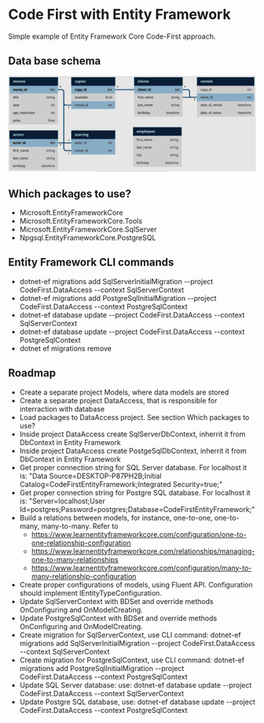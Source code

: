 # Code First with Entity Framework

Simple example of Entity Framework Core Code-First approach.

## Data base schema

![DbSchema](DbSchema.JPG?raw=true)

## Which packages to use?

- Microsoft.EntityFrameworkCore
- Microsoft.EntityFrameworkCore.Tools
- Microsoft.EntityFrameworkCore.SqlServer
- Npgsql.EntityFrameworkCore.PostgreSQL

## Entity Framework CLI commands

- dotnet-ef migrations add SqlServerInitialMigration --project CodeFirst.DataAccess --context SqlServerContext
- dotnet-ef migrations add PostgreSqlInitialMigration --project CodeFirst.DataAccess --context PostgreSqlContext
- dotnet-ef database update --project CodeFirst.DataAccess --context SqlServerContext
- dotnet-ef database update --project CodeFirst.DataAccess --context PostgreSqlContext
- dotnet ef migrations remove

## Roadmap

- Create a separate project Models, where data models are stored
- Create a separate project DataAccess, that is responsible for interraction with database
- Load packages to DataAccess project. See section Which packages to use?
- Inside project DataAccess create SqlServerDbContext, inherrit it from DbContext in Entity Framework
- Inside project DataAccess create PostgeSqlDbContext, inherrit it from DbContext in Entity Framework
- Get proper connection string for SQL Server database. For localhost it is: "Data Source=DESKTOP-P87PH2B;Initial Catalog=CodeFirstEntityFramework;Integrated Security=true;"
- Get proper connection string for Postgre SQL database. For localhost it is: "Server=localhost;User Id=postgres;Password=postgres;Database=CodeFirstEntityFramework;"
- Build a relations between models, for instance, one-to-one, one-to-many, many-to-many. Refer to
  - https://www.learnentityframeworkcore.com/configuration/one-to-one-relationship-configuration
  - https://www.learnentityframeworkcore.com/relationships/managing-one-to-many-relationships
  - https://www.learnentityframeworkcore.com/configuration/many-to-many-relationship-configuration
- Create proper configurations of models, using Fluent API. Configuration should implement IEntityTypeConfiguration<T>.
- Update SqlServerContext with BDSet<T> and override methods OnConfiguring and OnModelCreating.
- Update PostgreSqlContext with BDSet<T> and override methods OnConfiguring and OnModelCreating.
- Create migration for SqlServerContext, use CLI command: dotnet-ef migrations add SqlServerInitialMigration --project CodeFirst.DataAccess --context SqlServerContext
- Create migration for PostgreSqlContext, use CLI command: dotnet-ef migrations add PostgreSqlInitialMigration --project CodeFirst.DataAccess --context PostgreSqlContext
- Update SQL Server database: use: dotnet-ef database update --project CodeFirst.DataAccess --context SqlServerContext
- Update Postgre SQL database, use: dotnet-ef database update --project CodeFirst.DataAccess --context PostgreSqlContext